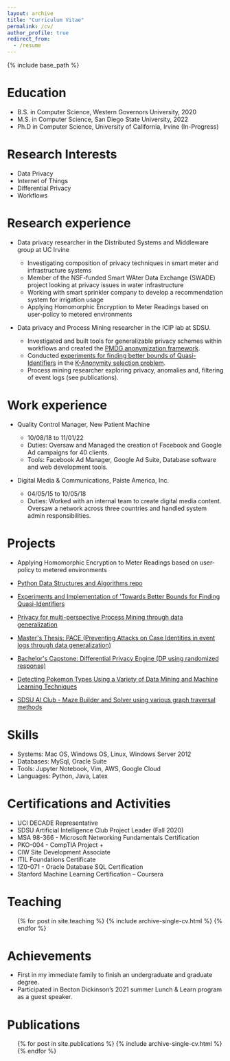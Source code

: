 ```yaml
---
layout: archive
title: "Curriculum Vitae"
permalink: /cv/
author_profile: true
redirect_from:
  - /resume
---
```


{% include base_path %}

Education
======
* B.S. in Computer Science, Western Governors University, 2020 
* M.S. in Computer Science, San Diego State University, 2022 
* Ph.D in Computer Science, University of California, Irvine (In-Progress)

Research Interests
======
* Data Privacy
* Internet of Things
* Differential Privacy
* Workflows

Research experience
======
* Data privacy researcher in the Distributed Systems and Middleware group at UC Irvine
  * Investigating composition of privacy techniques in smart meter and infrastructure systems
  * Member of the NSF-funded Smart WAter Data Exchange (SWADE) project looking at privacy issues in water infrastructure
  * Working with smart sprinkler company to develop a recommendation system for irrigation usage
  * Applying Homomorphic Encryption to Meter Readings based on user-policy to metered environments
  
* Data privacy and Process Mining researcher in the ICIP lab at SDSU.
  * Investigated and built tools for generalizable privacy schemes within workflows and created the [PMDG anonymization framework](https://https://github.com/Ryanhilde/PMDG_Framework).
  * Conducted [experiments for finding better bounds of Quasi-Identifiers](https://github.com/Ryanhilde/min_set_cover) in the [K-Anonymity selection problem](https://arxiv.org/abs/2211.13882).
  * Process mining researcher exploring privacy, anomalies and, filtering of event logs (see publications).

Work experience
======
* Quality Control Manager, New Patient Machine
  * 10/08/18 to 11/01/22
  * Duties: Oversaw and Managed the creation of Facebook and Google Ad campaigns for 40 clients.
  * Tools: Facebook Ad Manager, Google Ad Suite, Database software and web development tools.

* Digital Media & Communications, Paiste America, Inc.
  * 04/05/15 to 10/05/18
  * Duties:  Worked with an internal team to create digital media content. Oversaw a network across three countries and handled system admin responsibilities.
  
Projects
======
* Applying Homomorphic Encryption to Meter Readings based on user-policy to metered environments

* [Python Data Structures and Algorithms repo](https://github.com/Ryanhilde/DS_and_Algs)

* [Experiments and Implementation of 'Towards Better Bounds for Finding Quasi-Identifiers](https://github.com/Ryanhilde/min_set_cover/tree/main)

* [Privacy for multi-perspective Process Mining through data generalization](https://github.com/Ryanhilde/PMDG_Framework)

* [Master's Thesis: PACE (Preventing Attacks on Case Identities in event logs through data generalization)](https://github.com/Ryanhilde/PACE_Framework)

* [Bachelor's Capstone: Differential Privacy Engine (DP using randomized response)](https://github.com/Ryanhilde/WGU-C964-Capstone)

* [Detecting Pokemon Types Using a Variety of Data Mining and Machine Learning Techniques](https://github.com/Ryanhilde/sdsu_data_mining_project)

* [SDSU AI Club - Maze Builder and Solver using various graph traversal methods](https://github.com/Ryanhilde/AI_Club_Maze_Builder)


Skills
======
* Systems: Mac OS, Windows OS, Linux, Windows Server 2012
* Databases: MySql, Oracle Suite
* Tools: Jupyter Notebook, Vim, AWS, Google Cloud
* Languages: Python, Java, Latex


  
Certifications and Activities
======
* UCI DECADE Representative 
* SDSU Artificial Intelligence Club Project Leader (Fall 2020)
* MSA 98-366 - Microsoft Networking Fundamentals Certification
* PKO-004 - CompTIA Project +
* CIW Site Development Associate
* ITIL Foundations Certificate
* 1Z0-071 - Oracle Database SQL Certification
* Stanford Machine Learning Certification – Coursera
  
Teaching
======
  <ul>{% for post in site.teaching %}
    {% include archive-single-cv.html %}
  {% endfor %}</ul>
  
Achievements
======
* First in my immediate family to finish an undergraduate and graduate degree. 
* Participated in Becton Dickinson’s 2021 summer Lunch & Learn program as a guest speaker.

Publications
======
  <ul>{% for post in site.publications %}
    {% include archive-single-cv.html %}
  {% endfor %}</ul>
